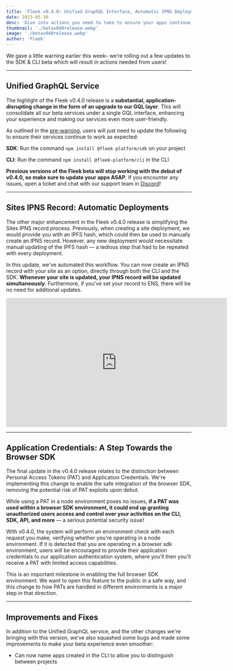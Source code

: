 ```yaml
---
title: 'Fleek v0.4.0: Unified GraphQL Interface, Automatic IPNS Deployments, App Credentials'
date: 2023-05-30
desc: 'Dive into actions you need to take to ensure your apps continue to work as expected, and everything else included in this version, with the roll-out of v0.4.0!'
thumbnail: './betav040release.webp'
image: './betav040release.webp'
author: 'Fleek'
---
```


We gave a little warning earlier this week– we’re rolling out a few updates to the SDK & CLI beta which will result in actions needed from users!

---

## Unified GraphQL Service

The highlight of the Fleek v0.4.0 release is a **substantial, application-disrupting change in the form of an upgrade to our GQL layer**. This will consolidate all our beta services under a single GQL interface, enhancing your experience and making our services even more user-friendly.

As outlined in the [pre-warning](/blog/announcements/preparing-for-fleek-beta-v040/), users will just need to update the following to ensure their services continue to work as expected:

**SDK**: Run the command `npm install @fleek-platform/sdk` on your project

**CLI**: Run the command `npm install @fleek-platform/cli` in the CLI

**Previous versions of the Fleek beta will stop working with the debut of v0.4.0, so make sure to update your apps ASAP**. If you encounter any issues, open a ticket and chat with our support team in [Discord](https://discord.gg/fleek)!

---

## Sites IPNS Record: Automatic Deployments

The other major enhancement in the Fleek v0.4.0 release is simplifying the Sites IPNS record process. Previously, when creating a site deployment, we would provide you with an IPFS hash, which could then be used to manually create an IPNS record. However, any new deployment would necessitate manual updating of the IPFS hash — a tedious step that had to be repeated with every deployment.

In this update, we've automated this workflow. You can now create an IPNS record with your site as an option, directly through both the CLI and the SDK. **Whenever your site is updated, your IPNS record will be updated simultaneously**. Furthermore, if you've set your record to ENS, there will be no need for additional updates.

<iframe width="600" height="350" src="https://www.youtube.com/embed/q20DUZV_rUs" title="YouTube video player" frameborder="0" allow="accelerometer; autoplay; clipboard-write; encrypted-media; gyroscope; picture-in-picture; web-share" allowfullscreen></iframe>

---

## Application Credentials: A Step Towards the Browser SDK

The final update in the v0.4.0 release relates to the distinction between Personal Access Tokens (PAT) and Application Credentials. We're implementing this change to enable the safe integration of the browser SDK, removing the potential risk of PAT exploits upon debut.

While using a PAT in a node environment poses no issues, **if a PAT was used within a browser SDK environment, it could end up granting unauthorized users access and control over your activities on the CLI, SDK, API, and more** — a serious potential security issue!

With v0.4.0, the system will perform an environment check with each request you make, verifying whether you're operating in a node environment. If it is detected that you are operating in a browser sdk environment, users will be encouraged to provide their application credentials to our application authentication system, where you’ll then you'll receive a PAT with limited access capabilities.

This is an important milestone in enabling the full browser SDK environment. We want to open this feature to the public in a safe way, and this change to how PATs are handled in different environments is a major step in that direction.

---

## Improvements and Fixes

In addition to the Unified GraphQL service, and the other changes we're bringing with this version, we’ve also squashed some bugs and made some improvements to make your beta experience even smoother:

- Can now name apps created in the CLI to allow you to distinguish between projects
